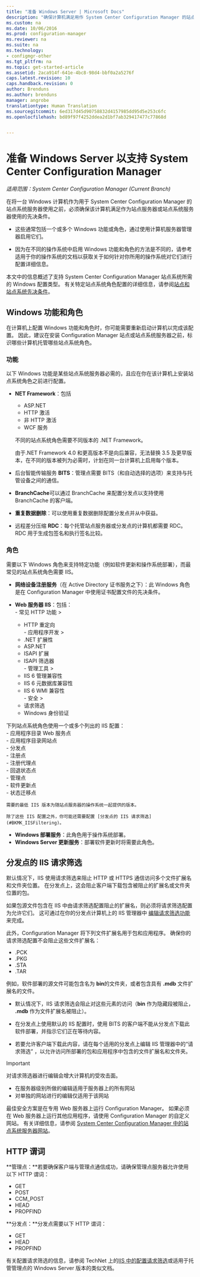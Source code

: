 ```yaml
---
title: "准备 Windows Server | Microsoft Docs"
description: "确保计算机满足用作 System Center Configuration Manager 的站点服务器或站点系统服务器的先决条件。"
ms.custom: na
ms.date: 10/06/2016
ms.prod: configuration-manager
ms.reviewer: na
ms.suite: na
ms.technology:
- configmgr-other
ms.tgt_pltfrm: na
ms.topic: get-started-article
ms.assetid: 2aca914f-641e-4bc8-98d4-bbf0a2a5276f
caps.latest.revision: 10
caps.handback.revision: 0
author: Brenduns
ms.author: brenduns
manager: angrobe
translationtype: Human Translation
ms.sourcegitcommit: 6ed317d45d90758832d4157985dd95d5e253c6fc
ms.openlocfilehash: bd89f97f4252ddea2d1bf7ab329417477c77868d


---
```

# <a name="prepare-windows-servers-to-support-system-center-configuration-manager"></a>准备 Windows Server 以支持 System Center Configuration Manager

*适用范围：System Center Configuration Manager (Current Branch)*

在将一台 Windows 计算机作为用于 System Center Configuration Manager 的站点系统服务器使用之前，必须确保该计算机满足作为站点服务器或站点系统服务器使用的先决条件。  

-   这些通常包括一个或多个 Windows 功能或角色，通过使用计算机服务器管理器启用它们。  

-   因为在不同的操作系统中启用 Windows 功能和角色的方法是不同的，请参考适用于你的操作系统的文档以获取关于如何针对你所用的操作系统对它们进行配置详细信息。  

本文中的信息概述了支持 System Center Configuration Manager 站点系统所需的 Windows 配置类型。 有关特定站点系统角色配置的详细信息，请参阅[站点和站点系统先决条件](/sccm/core/plan-design/configs/site-and-site-system-prerequisites)。

##  <a name="a-namebkmkwinfeaturesa-windows-features-and-roles"></a><a name="BKMK_WinFeatures"></a>Windows 功能和角色  
 在计算机上配置 Windows 功能和角色时，你可能需要重新启动计算机以完成该配置。 因此，建议在安装 Configuration Manager 站点或站点系统服务器之前，标识哪些计算机托管哪些站点系统角色。
### <a name="features"></a>功能  
 以下 Windows 功能是某些站点系统服务器必需的，且应在你在该计算机上安装站点系统角色之前进行配置。  

-   **NET Framework**：包括  

    -   ASP.NET  
    -   HTTP 激活  
    -   非 HTTP 激活  
    -   WCF 服务  

    不同的站点系统角色需要不同版本的 .NET Framework。  

    由于.NET Framework 4.0 和更高版本不是向后兼容，无法替换 3.5 及更早版本，在不同的版本被列为必需时，计划在同一台计算机上启用每个版本。  

-   后台智能传输服务 **BITS**：管理点需要 BITS（和自动选择的选项）来支持与托管设备之间的通信。  

-   **BranchCache**可以通过 BranchCache 来配置分发点以支持使用 BranchCache 的客户端。  

-   **重复数据删除**：可以使用重复数据删除配置分发点并从中获益。  

-   远程差分压缩 **RDC**：每个托管站点服务器或分发点的计算机都需要 RDC。   
    RDC 用于生成包签名和执行签名比较。  

### <a name="roles"></a>角色  
 需要以下 Windows 角色来支持特定功能（例如软件更新和操作系统部署），而最常见的站点系统角色需要 IIS。  

 -   **网络设备注册服务**（在 Active Directory 证书服务之下）：此 Windows 角色是在 Configuration Manager 中使用证书配置文件的先决条件。  

 -   **Web 服务器 IIS**：包括：  
    -   常见 HTTP 功能 >  
        -   HTTP 重定向  
    -   应用程序开发 >  
        -   .NET 扩展性  
        -   ASP.NET  
        -   ISAPI 扩展  
        -   ISAPI 筛选器  
    -   管理工具 >  
        -   IIS 6 管理兼容性  
        -   IIS 6 元数据库兼容性  
        -   IIS 6 WMI 兼容性  
    -   安全 >  
        -   请求筛选  
        -   Windows 身份验证  

 下列站点系统角色使用一个或多个列出的 IIS 配置：  
    -   应用程序目录 Web 服务点  
    -   应用程序目录网站点  
    -   分发点  
    -   注册点  
    -   注册代理点  
    -   回退状态点  
    -   管理点  
    -   软件更新点  
    -   状态迁移点     

    需要的最低 IIS 版本为随站点服务器的操作系统一起提供的版本。  

    除了这些 IIS 配置之外，你可能还需要配置 [分发点的 IIS 请求筛选](#BKMK_IISFiltering)。  

-   **Windows 部署服务**：此角色用于操作系统部署。  
-   **Windows Server 更新服务**：部署软件更新时将需要此角色。  

##  <a name="a-namebkmkiisfilteringa-iis-request-filtering-for-distribution-points"></a><a name="BKMK_IISFiltering"></a>分发点的 IIS 请求筛选  
 默认情况下，IIS 使用请求筛选来阻止 HTTP 或 HTTPS 通信访问多个文件扩展名和文件夹位置。 在分发点上，这会阻止客户端下载包含被阻止的扩展名或文件夹位置的包。  

 如果包源文件包含在 IIS 中由请求筛选配置阻止的扩展名，则必须将请求筛选配置为允许它们。 这可通过在你的分发点计算机上的 IIS 管理器中 [编辑请求筛选功能](https://technet.microsoft.com/library/hh831621.aspx) 来完成。  

 此外，Configuration Manager 将下列文件扩展名用于包和应用程序。 确保你的请求筛选配置不会阻止这些文件扩展名：  

-   .PCK  
-   .PKG  
-   .STA  
-   .TAR  

例如，软件部署的源文件可能包含名为 **bin**的文件夹，或者包含具有 **.mdb** 文件扩展名的文件。  

-   默认情况下，IIS 请求筛选会阻止对这些元素的访问（**bin** 作为隐藏段被阻止， **.mdb** 作为文件扩展名被阻止）。  

-   在分发点上使用默认的 IIS 配置时，使用 BITS 的客户端不能从分发点下载此软件部署，并指示它们正在等待内容。  

-   若要允许客户端下载此内容，请在每个适用的分发点上编辑 IIS 管理器中的“请求筛选”  ，以允许访问所部署的包和应用程序中包含的文件扩展名和文件夹。  

> [!IMPORTANT]  
>  对请求筛选器进行编辑会增大计算机的受攻击面。  
>   
>  -   在服务器级别所做的编辑适用于服务器上的所有网站  
> -   对单独的网站进行的编辑仅适用于该网站  
>   
>  最佳安全方案是在专用 Web 服务器上运行 Configuration Manager。 如果必须在 Web 服务器上运行其他应用程序，请使用 Configuration Manager 的自定义网站。 有关详细信息，请参阅 [System Center Configuration Manager 中的站点系统服务器网站](../../../core/plan-design/network/websites-for-site-system-servers.md)。  

## <a name="http-verbs"></a>HTTP 谓词
**管理点：**若要确保客户端与管理点通信成功，请确保管理点服务器允许使用以下 HTTP 谓词：  
 - GET
 - POST
 - CCM_POST
 - HEAD
 - PROPFIND

**分发点：**分发点需要以下 HTTP 谓词：
 - GET
 - HEAD
 - PROPFIND

有关配置请求筛选的信息，请参阅 TechNet 上的[IIS 中的配置请求筛选](https://technet.microsoft.com/library/hh831621.aspx#Verbs)或适用于托管管理点的 Windows Server 版本的类似文档。



<!--HONumber=Dec16_HO3-->


